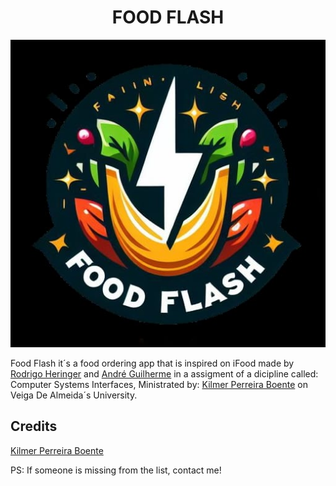 <h1 align="center">FOOD FLASH</h1>

<div align="center">
  <img src="assets/Food Flash.jpeg" alt="Food Flash logo">
</div>

Food Flash it´s a food ordering app that is inspired on iFood made by [Rodrigo Heringer](https://github.com/Rodrigo-h-a) and [André Guilherme](https://github.com/Wolf3s?tab=repositories) in a assigment of a dicipline called: Computer Systems Interfaces, Ministrated by: [Kilmer Perreira Boente](https://buscatextual.cnpq.br/buscatextual/visualizacv.do?id=K4448338U0&tokenCaptchar=03AFcWeA7H8JXNS9JTTCfrXwmhBZGXKjmwljgQcwkB2Gm2VMGrBhf-X-o2ezCr_1vTkZ7AHOWSqJmiCNd0QZMK9qzmlspVr24Bwx6DZjQjGE3mBFKYYQ9k4Tc8mFOHiaKktG6eLgvIWci4g1bfEQO14pgzcuzpmVmmXax0rOPLNbwtTCtScyoIgzhFjAyTRxkv4Y9ja7ZF-R_N32l4IV8gmn2OvNZ_TAmym5b8EMTWvQP6v4FmRvXz-NiYFFb2crV9_0gcMsxD_PEu7b9GWGRzosJhBbXtqyw_p1rrN_aQlQTjyP-P3cJSf7EF8b1CEx-Xy3Flw_F6thX3E48tJorFmQ_a7M58iPpLhwbvIDLgH1t4TqbK1iDjR8gAIvn1wkVct1MZoxYk5B_hPp_ahUSwgdKyfyApXVHkrVPOHXThkCjf5KjCC4GyFUidab3mM7NDoCYk5QC_6PFmMlzblKsv4PM8SkdginYswoFfW7gyAshd7txoU-A7SpTZF4ztcKiFaJfSqiab0wkRXXa4czcjAUEieGLNt6J_mbZwxlETGemwtpocXufbWyhcvoU3m_bSAFM2nkZjqBkcrhQR-AkQZhWgjVaODsGAIjti5qsacTGJ69RMVdMUSkyg1AOaG9pupka37H4_uMp3BMpfYQLXPRiUf-CqKCdsXVCV5KJzj3B8Jitr7G8SOe2i-xZpICtTEPi1-RivL-_g_Z0EShZq9NILZT27jufV0O30FezJK0MO_ucklEZcK24) 
on Veiga De Almeida´s University.

## Credits

[Kilmer Perreira Boente](https://buscatextual.cnpq.br/buscatextual/visualizacv.do?id=K4448338U0&tokenCaptchar=03AFcWeA7H8JXNS9JTTCfrXwmhBZGXKjmwljgQcwkB2Gm2VMGrBhf-X-o2ezCr_1vTkZ7AHOWSqJmiCNd0QZMK9qzmlspVr24Bwx6DZjQjGE3mBFKYYQ9k4Tc8mFOHiaKktG6eLgvIWci4g1bfEQO14pgzcuzpmVmmXax0rOPLNbwtTCtScyoIgzhFjAyTRxkv4Y9ja7ZF-R_N32l4IV8gmn2OvNZ_TAmym5b8EMTWvQP6v4FmRvXz-NiYFFb2crV9_0gcMsxD_PEu7b9GWGRzosJhBbXtqyw_p1rrN_aQlQTjyP-P3cJSf7EF8b1CEx-Xy3Flw_F6thX3E48tJorFmQ_a7M58iPpLhwbvIDLgH1t4TqbK1iDjR8gAIvn1wkVct1MZoxYk5B_hPp_ahUSwgdKyfyApXVHkrVPOHXThkCjf5KjCC4GyFUidab3mM7NDoCYk5QC_6PFmMlzblKsv4PM8SkdginYswoFfW7gyAshd7txoU-A7SpTZF4ztcKiFaJfSqiab0wkRXXa4czcjAUEieGLNt6J_mbZwxlETGemwtpocXufbWyhcvoU3m_bSAFM2nkZjqBkcrhQR-AkQZhWgjVaODsGAIjti5qsacTGJ69RMVdMUSkyg1AOaG9pupka37H4_uMp3BMpfYQLXPRiUf-CqKCdsXVCV5KJzj3B8Jitr7G8SOe2i-xZpICtTEPi1-RivL-_g_Z0EShZq9NILZT27jufV0O30FezJK0MO_ucklEZcK24) 

PS: If someone is missing from the list, contact me!
